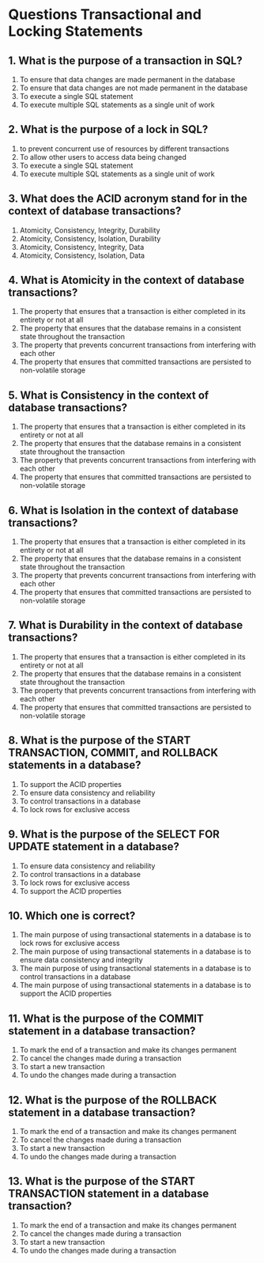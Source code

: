 # Questions Transactional and Locking Statements
## 1. What is the purpose of a transaction in SQL?
  1.  To ensure that data changes are made permanent in the database
  2.  To ensure that data changes are not made permanent in the database
  3.  To execute a single SQL statement
  4.  To execute multiple SQL statements as a single unit of work


## 2. What is the purpose of a lock in SQL?
  1.  to prevent concurrent use of resources by different transactions
  2.  To allow other users to access data being changed
  3.  To execute a single SQL statement
  4.  To execute multiple SQL statements as a single unit of work

## 3. What does the ACID acronym stand for in the context of database transactions?
  1.  Atomicity, Consistency, Integrity, Durability
  2.  Atomicity, Consistency, Isolation, Durability
  3.  Atomicity, Consistency, Integrity, Data
  4.  Atomicity, Consistency, Isolation, Data


## 4. What is Atomicity in the context of database transactions?
  1.  The property that ensures that a transaction is either completed in its entirety or not at all
  2.  The property that ensures that the database remains in a consistent state throughout the transaction
  3.  The property that prevents concurrent transactions from interfering with each other
  4.  The property that ensures that committed transactions are persisted to non-volatile storage


## 5. What is Consistency in the context of database transactions?
  1.  The property that ensures that a transaction is either completed in its entirety or not at all
  2.  The property that ensures that the database remains in a consistent state throughout the transaction
  3.  The property that prevents concurrent transactions from interfering with each other
  4.  The property that ensures that committed transactions are persisted to non-volatile storage


## 6. What is Isolation in the context of database transactions?
  1.  The property that ensures that a transaction is either completed in its entirety or not at all
  2.  The property that ensures that the database remains in a consistent state throughout the transaction
  3.  The property that prevents concurrent transactions from interfering with each other
  4.  The property that ensures that committed transactions are persisted to non-volatile storage


## 7. What is Durability in the context of database transactions?
  1.  The property that ensures that a transaction is either completed in its entirety or not at all
  2.  The property that ensures that the database remains in a consistent state throughout the transaction
  3.  The property that prevents concurrent transactions from interfering with each other
  4.  The property that ensures that committed transactions are persisted to non-volatile storage


## 8. What is the purpose of the START TRANSACTION, COMMIT, and ROLLBACK statements in a database?
  1.  To support the ACID properties
  2.  To ensure data consistency and reliability
  3.  To control transactions in a database
  4.  To lock rows for exclusive access


## 9. What is the purpose of the SELECT FOR UPDATE statement in a database?
  1.  To ensure data consistency and reliability
  2.  To control transactions in a database
  3.  To lock rows for exclusive access
  4.  To support the ACID properties


## 10. Which one is correct?
  1.  The main purpose of using transactional statements in a database is to lock rows for exclusive access
  2.  The main purpose of using transactional statements in a database is to ensure data consistency and integrity
  3.  The main purpose of using transactional statements in a database is to control transactions in a database
  4.  The main purpose of using transactional statements in a database is to support the ACID properties


## 11. What is the purpose of the COMMIT statement in a database transaction?
  1.  To mark the end of a transaction and make its changes permanent
  2.  To cancel the changes made during a transaction
  3.  To start a new transaction
  4.  To undo the changes made during a transaction


## 12. What is the purpose of the ROLLBACK statement in a database transaction?
  1.  To mark the end of a transaction and make its changes permanent
  2.  To cancel the changes made during a transaction
  3.  To start a new transaction
  4.  To undo the changes made during a transaction


## 13. What is the purpose of the START TRANSACTION statement in a database transaction?
  1.  To mark the end of a transaction and make its changes permanent
  2.  To cancel the changes made during a transaction
  3.  To start a new transaction
  4.  To undo the changes made during a transaction

